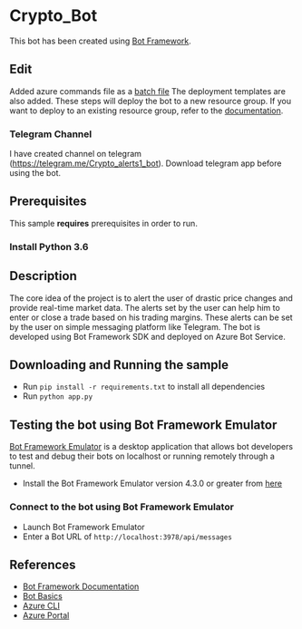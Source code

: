 # Crypto_Bot


This bot has been created using [Bot Framework](https://dev.botframework.com).
## Edit
Added azure commands file as a [batch file](https://github.com/Srg213/crypto_bot/blob/main/azurecommands.bat)
The deployment templates are also added. These steps will deploy the bot to a new resource group. If you want to deploy to an existing resource group, refer to the [documentation](https://docs.microsoft.com/en-us/azure/bot-service/bot-builder-tutorial-deploy-basic-bot?view=azure-bot-service-4.0&tabs=python%2Cuserassigned#deploy-via-arm-template-with-existing-resource-group).

### Telegram Channel
I have created channel on telegram (https://telegram.me/Crypto_alerts1_bot). Download telegram app before using the bot.

## Prerequisites

This sample **requires** prerequisites in order to run. 
### Install Python 3.6


## Description
The core idea of the project is to alert the user of drastic price changes and provide real-time market data. The alerts set by the user can help him to enter or close a trade based on his trading margins. These alerts can be set by the user on simple messaging platform like Telegram. The bot is developed using Bot Framework SDK and deployed on Azure Bot Service. 


## Downloading and Running the sample
- Run `pip install -r requirements.txt` to install all dependencies
- Run `python app.py`


## Testing the bot using Bot Framework Emulator

[Bot Framework Emulator](https://github.com/microsoft/botframework-emulator) is a desktop application that allows bot developers to test and debug their bots on localhost or running remotely through a tunnel.

- Install the Bot Framework Emulator version 4.3.0 or greater from [here](https://github.com/Microsoft/BotFramework-Emulator/releases)

### Connect to the bot using Bot Framework Emulator

- Launch Bot Framework Emulator
- Enter a Bot URL of `http://localhost:3978/api/messages`


## References

- [Bot Framework Documentation](https://docs.botframework.com)
- [Bot Basics](https://docs.microsoft.com/azure/bot-service/bot-builder-basics?view=azure-bot-service-4.0)
- [Azure CLI](https://docs.microsoft.com/cli/azure/?view=azure-cli-latest)
- [Azure Portal](https://portal.azure.com)
